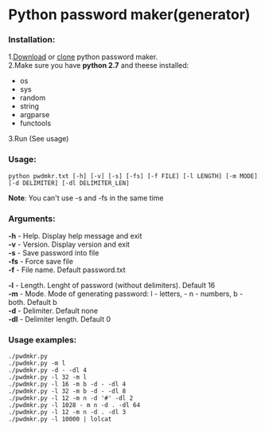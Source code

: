 # Python password maker(generator)

### Installation:
1.[Download](https://github.com/maxrt101/python_password_maker/archive/master.zip) or [clone](https://github.com/maxrt101/python_password_maker) python password maker.  
2.Make sure you have **python 2.7** and theese installed:  
 - os  
 - sys  
 - random  
 - string  
 - argparse  
 - functools  

3.Run (See usage)  

### Usage:
`python pwdmkr.txt [-h] [-v] [-s] [-fs] [-f FILE] [-l LENGTH] [-m MODE] [-d DELIMITER] [-dl DELIMITER_LEN]`   

**Note**: You can't use -s and -fs in the same time

### Arguments:
**-h** - Help. Display help message and exit  
**-v** - Version. Display version and exit  
**-s** - Save password into file  
**-fs** - Force save file  
**-f** - File name. Default password.txt  

**-l** - Length. Lenght of password (without delimiters). Default 16  
**-m** - Mode. Mode of generating password: l - letters, - n - numbers, b - both. Default b  
**-d** - Delimiter. Default none  
**-dl** - Delimiter length. Default 0


### Usage examples:
 `./pwdmkr.py`  
 `./pwdmkr.py -m l`  
 `./pwdmkr.py -d - -dl 4`  
 `./pwdmkr.py -l 32 -m l`  
 `./pwdmkr.py -l 16 -m b -d - -dl 4`  
 `./pwdmkr.py -l 32 -m b -d - -dl 8`  
 `./pwdmkr.py -l 12 -m n -d '#' -dl 2`  
 `./pwdmkr.py -l 1028 - m n -d . -dl 64`  
 `./pwdmkr.py -l 12 -m n -d . -dl 3`  
 `./pwdmkr.py -l 10000 | lolcat`  

